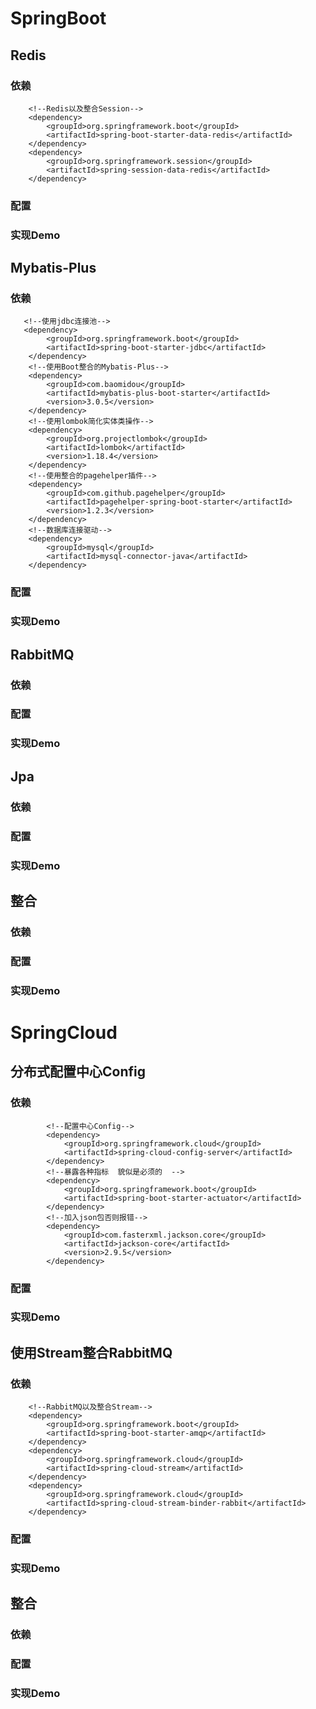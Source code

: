 # SpringBoot

## Redis

### 依赖

```
	<!--Redis以及整合Session-->
	<dependency>
        <groupId>org.springframework.boot</groupId>
        <artifactId>spring-boot-starter-data-redis</artifactId>
    </dependency>
    <dependency>
        <groupId>org.springframework.session</groupId>
        <artifactId>spring-session-data-redis</artifactId>
    </dependency>
```



### 配置







### 实现Demo







## Mybatis-Plus

### 依赖



```
   <!--使用jdbc连接池-->
   <dependency>
        <groupId>org.springframework.boot</groupId>
        <artifactId>spring-boot-starter-jdbc</artifactId>
    </dependency>
    <!--使用Boot整合的Mybatis-Plus-->
    <dependency>
        <groupId>com.baomidou</groupId>
        <artifactId>mybatis-plus-boot-starter</artifactId>
        <version>3.0.5</version>
    </dependency>
    <!--使用lombok简化实体类操作-->
    <dependency>
        <groupId>org.projectlombok</groupId>
        <artifactId>lombok</artifactId>
        <version>1.18.4</version>
    </dependency>
    <!--使用整合的pagehelper插件-->
    <dependency>
        <groupId>com.github.pagehelper</groupId>
        <artifactId>pagehelper-spring-boot-starter</artifactId>
        <version>1.2.3</version>
    </dependency>
    <!--数据库连接驱动-->
    <dependency>
        <groupId>mysql</groupId>
        <artifactId>mysql-connector-java</artifactId>
    </dependency>
```



### 配置

### 实现Demo



## RabbitMQ

### 依赖







### 配置







### 实现Demo





## Jpa

### 依赖







### 配置







### 实现Demo







## 整合

### 依赖







### 配置







### 实现Demo







# SpringCloud

## 分布式配置中心Config

### 依赖



```
  		<!--配置中心Config-->
 		<dependency>
            <groupId>org.springframework.cloud</groupId>
            <artifactId>spring-cloud-config-server</artifactId>
        </dependency>
        <!--暴露各种指标  貌似是必须的  -->
        <dependency>
            <groupId>org.springframework.boot</groupId>
            <artifactId>spring-boot-starter-actuator</artifactId>
        </dependency>
		<!--加入json包否则报错-->
        <dependency>
            <groupId>com.fasterxml.jackson.core</groupId>
            <artifactId>jackson-core</artifactId>
            <version>2.9.5</version>
        </dependency>
```



### 配置







### 实现Demo

## 使用Stream整合RabbitMQ

### 依赖

```
    <!--RabbitMQ以及整合Stream-->
    <dependency>
        <groupId>org.springframework.boot</groupId>
        <artifactId>spring-boot-starter-amqp</artifactId>
    </dependency>
	<dependency>
        <groupId>org.springframework.cloud</groupId>
        <artifactId>spring-cloud-stream</artifactId>
    </dependency>
    <dependency>
        <groupId>org.springframework.cloud</groupId>
        <artifactId>spring-cloud-stream-binder-rabbit</artifactId>
    </dependency>
```

### 配置

### 实现Demo









## 整合

### 依赖







### 配置







### 实现Demo





